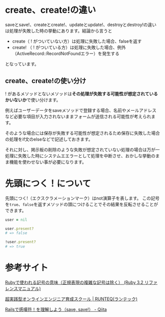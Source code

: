 # create、create!の違い


saveとsave!、createとcreate!、updateとupdate!、destroyとdestroy!の違いは処理が失敗した時の挙動にあります。結論から言うと

- create（ ! がついていない方）は処理に失敗した場合、falseを返す
- create! （ ! がついている方）は処理に失敗した場合、例外（ActiveRecord::RecordNotFoundエラー）を発生する

となっています。




## create、create!の使い分け


! があるメソッドとないメソッドは**その処理が失敗する可能性が想定されているかいないか**で使い分けます。

例えばユーザーデータをsaveメソッドで登録する場合、名前やメールアドレスなど必要な項目が入力されないままフォームが送信される可能性が考えられます。

そのような場合には保存が失敗する可能性が想定されるため保存に失敗した場合の処理をif文のelseなどで記述しておきます。

それに対し、掲示板の削除のような失敗が想定されていない処理の場合は万が一処理に失敗した時にシステムエエラーとして処理を中断させ、おかしな挙動のまま機能を使わせない事が必要になります。



# 先頭につく！について

先頭につく!（エクスクラメーションマーク）はnot演算子を表します。
この記号を`true`、`false`を返すメソッドの頭につけることでその結果を反転させることができます。

```ruby
user = nil

user.present?
# => false

!user.present?
# => true
```



# 参考サイト

[Rubyで使われる記号の意味（正規表現の複雑な記号は除く） (Ruby 3.2 リファレンスマニュアル)](https://docs.ruby-lang.org/ja/latest/doc/symref.html)

[超実践型オンラインエンジニア育成スクール | RUNTEQ(ランテック)](https://school.runteq.jp/v3/curriculums/rails_basic/chapters/13/hint)

[Railsで感嘆符！を理解しよう（save, save!） - Qiita](https://qiita.com/ozin/items/5968971c9d2b3ab0a84d)
